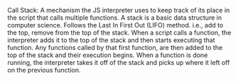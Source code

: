 Call Stack: A mechanism the JS interpreter uses to keep track of its place in the script that calls multiple functions. 
A stack is a basic data structure in computer science. Follows the Last In First Out (LIFO) method. i.e., add to the top, remove from the top of the stack. 
When a script calls a function, the interpreter adds it to the top of the stack and then starts executing that function. Any functions called by that first function, are then added to the top of the stack and their execution begins. When a function is done running, the interpreter takes it off of the stack and picks up where it left off on the previous function. 
